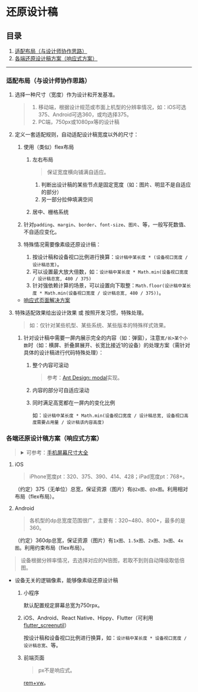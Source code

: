 # 还原设计稿

## 目录
1. [适配布局（与设计师协作思路）](#适配布局与设计师协作思路)
1. [各端还原设计稿方案（响应式方案）](#各端还原设计稿方案响应式方案)

---

### 适配布局（与设计师协作思路）
1. 选择一种尺寸（宽度）作为设计和开发基准。

    >1. 移动端，根据设计规范或市面上机型的分辨率情况，如：iOS可选375、Android可选360，或均选择375。
    >2. PC端，750px或1080px等的设计稿
2. 定义一套适配规则，自动适配设计稿宽度以外的尺寸：

    1. 使用（类似）flex布局

        1. 左右布局

            >保证宽度横向铺满自适应。

            1. 判断出设计稿的某些节点是固定宽度（如：图片、明显不是自适应的部分）
            2. 另一部分拉伸填满空间
        2. 居中、栅格系统
    2. 针对`padding`、`margin`、`border`、`font-size`、`图片`、等，一般写死数值、不自适应变化。
    3. 特殊情况需要像素级还原设计稿：

        1. 按设计稿和设备视口比例进行换算：`设计稿中某长度 * (设备视口宽度 / 设计稿总宽)`。
        2. 可以设置最大放大倍数，如：`设计稿中某长度 * Math.min(设备视口宽度 / 设计稿总宽, 480 / 375)`
        3. 针对强依赖计算的场景，可以设置向下取整：`Math.floor(设计稿中某长度 * Math.min(设备视口宽度 / 设计稿总宽, 480 / 375))`。

    - [响应式页面解决方案](https://github.com/realgeoffrey/knowledge/blob/master/网站前端/HTML+CSS学习笔记/响应式相关.md#响应式页面解决方案)
3. 特殊适配效果给出设计效果 或 按照开发习惯，特殊处理。

    >如：仅针对某些机型、某些系统、某些版本的特殊样式效果。

    1. 针对设计稿中需要一屏内展示完全的内容（如：弹窗），注意`宽/长>某个小数`时（如：横屏、折叠屏展开、长宽比接近1的设备）的处理方案（需针对具体的设计稿进行代码特殊处理）：

        1. 整个内容可滚动

            >参考：[Ant Design: modal](https://ant.design/components/modal-cn)实现。
        2. 内容的部分可自适应滚动
        3. 同时满足高宽都在一屏内的变化比例

            如：`设计稿中某长度 * Math.min(设备视口宽度 / 设计稿总宽, 设备视口高度需要占用量 / 设计稿该内容高度)`

### 各端还原设计稿方案（响应式方案）
><details>
><summary>可参考：<a href="https://www.strerr.com/screen.html">手机屏幕尺寸大全</a></summary>
>
>1. iOS屏幕宽度pt：
>
>    1. 320：iPhone SE(1st)
>    2. 375：iPhone 11 Pro（iPhone 12/13 Mini的渲染像素的逻辑像素的宽度也是375）
>    3. 390：iPhone 13 Pro
>    4. 393：iPhone 14 Pro
>    5. 414：iPhone 11 Pro Max
>    6. 428：iPhone 13 Pro Max
>    7. 430：iPhone 14 Pro Max
>2. Android屏幕宽度dp：
>
>    320、360、392、411、480，还可以在开发者设置里指定屏幕宽度。
></details>

1. iOS

    >iPhone宽度pt：320、375、390、414、428；iPad宽度pt：768+。

    （约定）375（无单位）总宽，保证资源（图片）有`@2x图`、`@3x图`。利用相对布局（flex布局）。
2. Android

    >各机型的dp总宽度范围很广，主要有：320~480、800+，最多的是360。

    （约定）360dp总宽，保证资源（图片）有`1x图`、`1.5x图`、`2x图`、`3x图`、`4x图`。利用约束布局（flex布局）。

>设备根据分辨率情况，去选择对应的N倍图，若取不到则自动降级取低倍图。

- 设备无关的逻辑像素，能够像素级还原设计稿

    1. 小程序

        默认配置规定屏幕总宽为750rpx。
    2. iOS、Android、React Native、Hippy、Flutter（可利用[flutter_screenutil](https://github.com/OpenFlutter/flutter_screenutil)）

        按设计稿和设备视口比例进行换算，如：`设计稿中某长度 * 设备视口宽度 / 设计稿总宽`、等。
    3. 前端页面

        >px不是响应式。

        [rem+vw](https://github.com/realgeoffrey/knowledge/blob/master/网站前端/HTML+CSS学习笔记/响应式相关.md#响应式页面解决方案)。
